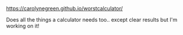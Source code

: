 https://carolynegreen.github.io/worstcalculator/

Does all the things a calculator needs too.. except clear results but I'm working on it!
